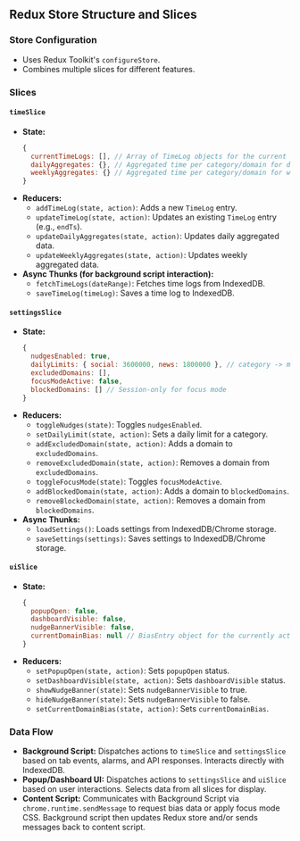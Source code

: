 ## Redux Store Structure and Slices

### Store Configuration
- Uses Redux Toolkit's `configureStore`.
- Combines multiple slices for different features.

### Slices

#### `timeSlice`
- **State:**
  ```javascript
  {
    currentTimeLogs: [], // Array of TimeLog objects for the current session/day
    dailyAggregates: {}, // Aggregated time per category/domain for daily view
    weeklyAggregates: {} // Aggregated time per category/domain for weekly view
  }
  ```
- **Reducers:**
  - `addTimeLog(state, action)`: Adds a new `TimeLog` entry.
  - `updateTimeLog(state, action)`: Updates an existing `TimeLog` entry (e.g., `endTs`).
  - `updateDailyAggregates(state, action)`: Updates daily aggregated data.
  - `updateWeeklyAggregates(state, action)`: Updates weekly aggregated data.
- **Async Thunks (for background script interaction):**
  - `fetchTimeLogs(dateRange)`: Fetches time logs from IndexedDB.
  - `saveTimeLog(timeLog)`: Saves a time log to IndexedDB.

#### `settingsSlice`
- **State:**
  ```javascript
  {
    nudgesEnabled: true,
    dailyLimits: { social: 3600000, news: 1800000 }, // category -> ms
    excludedDomains: [],
    focusModeActive: false,
    blockedDomains: [] // Session-only for focus mode
  }
  ```
- **Reducers:**
  - `toggleNudges(state)`: Toggles `nudgesEnabled`.
  - `setDailyLimit(state, action)`: Sets a daily limit for a category.
  - `addExcludedDomain(state, action)`: Adds a domain to `excludedDomains`.
  - `removeExcludedDomain(state, action)`: Removes a domain from `excludedDomains`.
  - `toggleFocusMode(state)`: Toggles `focusModeActive`.
  - `addBlockedDomain(state, action)`: Adds a domain to `blockedDomains`.
  - `removeBlockedDomain(state, action)`: Removes a domain from `blockedDomains`.
- **Async Thunks:**
  - `loadSettings()`: Loads settings from IndexedDB/Chrome storage.
  - `saveSettings(settings)`: Saves settings to IndexedDB/Chrome storage.

#### `uiSlice`
- **State:**
  ```javascript
  {
    popupOpen: false,
    dashboardVisible: false,
    nudgeBannerVisible: false,
    currentDomainBias: null // BiasEntry object for the currently active tab
  }
  ```
- **Reducers:**
  - `setPopupOpen(state, action)`: Sets `popupOpen` status.
  - `setDashboardVisible(state, action)`: Sets `dashboardVisible` status.
  - `showNudgeBanner(state)`: Sets `nudgeBannerVisible` to true.
  - `hideNudgeBanner(state)`: Sets `nudgeBannerVisible` to false.
  - `setCurrentDomainBias(state, action)`: Sets `currentDomainBias`.

### Data Flow
- **Background Script:** Dispatches actions to `timeSlice` and `settingsSlice` based on tab events, alarms, and API responses. Interacts directly with IndexedDB.
- **Popup/Dashboard UI:** Dispatches actions to `settingsSlice` and `uiSlice` based on user interactions. Selects data from all slices for display.
- **Content Script:** Communicates with Background Script via `chrome.runtime.sendMessage` to request bias data or apply focus mode CSS. Background script then updates Redux store and/or sends messages back to content script.


